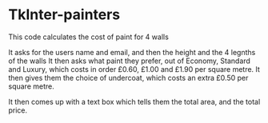 # TkInter-painters

This code calculates the cost of paint for 4 walls

It asks for the users name and email, and then the height and the 4 legnths of the walls
It then asks what paint they prefer, out of Economy, Standard and Luxury, which costs in order £0.60, £1.00 and £1.90 per square metre.
It then gives them the choice of undercoat, which costs an extra £0.50 per square metre.


It then comes up with a text box which tells them the total area, and the total price.
